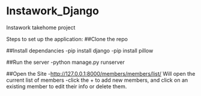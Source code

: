 # Instawork_Django
Instawork takehome project

Steps to set up the application:
##Clone the repo 

##Install dependancies
-pip install django
-pip install pillow

##Run the server
-python manage.py runserver

##Open the Site
-http://127.0.0.1:8000/members/members/list/ Will open the current list of members
-click the + to add new members, and click on an existing member to edit their info or delete them.
